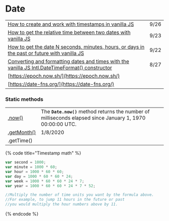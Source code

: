 # Date

|  |  |
| :--- | :--- |
| [How to create and work with timestamps in vanilla JS](https://gomakethings.com/how-to-create-and-work-with-timestamps-in-vanilla-js/?mc_cid=2d3f04ec35&mc_eid=[UNIQID]) | 9/26 |
| [How to get the relative time between two dates with vanilla JS](https://gomakethings.com/how-to-get-the-relative-time-between-two-dates-with-vanilla-js/?mc_cid=0cd90d97a3&mc_eid=[UNIQID]) | 9/23 |
| [How to get the date N seconds, minutes, hours, or days in the past or future with vanilla JS](https://gomakethings.com/how-to-get-the-date-n-seconds-minutes-hours-or-days-in-the-past-or-future-with-vanilla-js/?mc_cid=b7bc299017&mc_eid=[UNIQID]) | 9/22 |
| [Converting and formatting dates and times with the vanilla JS Intl.DateTimeFormat\(\) constructor](https://gomakethings.com/converting-and-formatting-dates-and-times-with-the-vanilla-js-intl.datetimeformat-constructor/?mc_cid=1e27b71591&mc_eid=[UNIQID]) | 8/27 |
| [https://epoch.now.sh/](https://epoch.now.sh/) |  |
| [https://date-fns.org/](https://date-fns.org/) |  |

### Static methods

|  |  |
| :--- | :--- |
| [.now\(\)](https://developer.mozilla.org/en-US/docs/Web/JavaScript/Reference/Global_Objects/Date/now) | The **`Date.now()`** method returns the number of milliseconds elapsed since January 1, 1970 00:00:00 UTC. |
| [.getMonth\(\)](https://gomakethings.com/getting-formatted-months-with-vanilla-js/) | 1/8/2020 |
| .getTime\(\) |  |

{% code title="Timestamp math" %}
```javascript
var second = 1000;
var minute = 1000 * 60;
var hour = 1000 * 60 * 60;
var day = 1000 * 60 * 60 * 24;
var week = 1000 * 60 * 60 * 24 * 7;
var year = 1000 * 60 * 60 * 24 * 7 * 52;

//Multiply the number of time units you want by the formula above.
//For example, to jump 11 hours in the future or past
//you would multiply the hour numbers above by 11.
```
{% endcode %}

